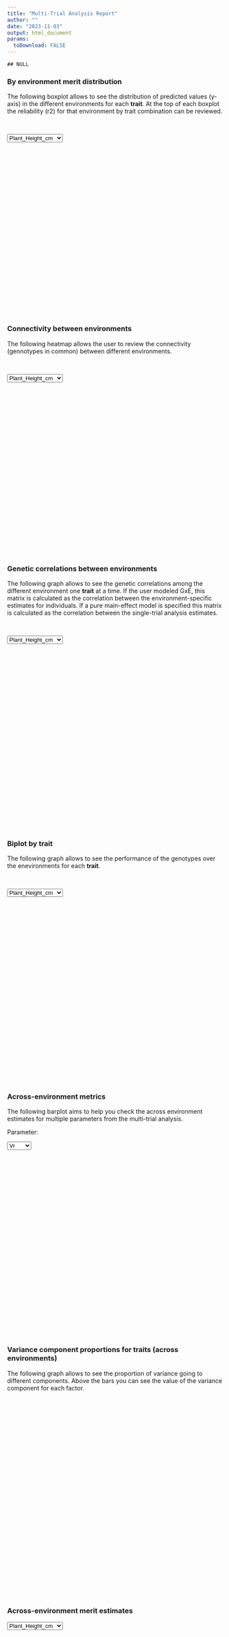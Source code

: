 ```yaml
---
title: "Multi-Trial Analysis Report"
author: ""
date: "2023-11-03"
output: html_document
params:
  toDownload: FALSE
---
```









```
## NULL
```

### By environment merit distribution

The following boxplot allows to see the distribution of predicted values (y-axis) in the different environments for each **trait**. At the top of each boxplot the reliability (r2) for that environment by trait combination can be reviewed.

<p>&nbsp;</p>

<!--html_preserve--><div class="form-group shiny-input-container">
<label class="control-label" id="mtaApp_1-traitMta-label" for="mtaApp_1-traitMta"></label>
<div>
<select id="mtaApp_1-traitMta" class="shiny-input-select"><option value="Plant_Height_cm" selected>Plant_Height_cm</option>
<option value="Yield_Mg_ha">Yield_Mg_ha</option>
<option value="Ear_Height_cm">Ear_Height_cm</option>
<option value="Pollen_DAP_days">Pollen_DAP_days</option></select>
<script type="application/json" data-for="mtaApp_1-traitMta" data-nonempty="">{"plugins":["selectize-plugin-a11y"]}</script>
</div>
</div><!--/html_preserve-->

<!--html_preserve--><div class="shiny-plot-output html-fill-item" id="mtaApp_1-outdf2f050e4f78306a" style="width:100%;height:400px;"></div><!--/html_preserve-->

### Connectivity between environments

The following heatmap allows the user to review the connectivity (gennotypes in common) between different environments.

<p>&nbsp;</p>

<!--html_preserve--><div class="form-group shiny-input-container">
<label class="control-label" id="mtaApp_1-traitMtaConnect-label" for="mtaApp_1-traitMtaConnect"></label>
<div>
<select id="mtaApp_1-traitMtaConnect" class="shiny-input-select"><option value="Plant_Height_cm" selected>Plant_Height_cm</option>
<option value="Yield_Mg_ha">Yield_Mg_ha</option>
<option value="Ear_Height_cm">Ear_Height_cm</option>
<option value="Pollen_DAP_days">Pollen_DAP_days</option></select>
<script type="application/json" data-for="mtaApp_1-traitMtaConnect" data-nonempty="">{"plugins":["selectize-plugin-a11y"]}</script>
</div>
</div><!--/html_preserve-->

<!--html_preserve--><div class="shiny-plot-output html-fill-item" id="mtaApp_1-out7033f5c9bf8e4fb3" style="width:100%;height:400px;"></div><!--/html_preserve-->

### Genetic correlations between environments

The following graph allows to see the genetic correlations among the different environment one **trait** at a time. If the user modeled GxE, this matrix is calculated as the correlation between the environment-specific estimates for individuals. If a pure main-effect model is specified this matrix is calculated as the correlation between the single-trial analysis estimates.

<p>&nbsp;</p>

<!--html_preserve--><div class="form-group shiny-input-container">
<label class="control-label" id="mtaApp_1-traitPredictionsCorrelation-label" for="mtaApp_1-traitPredictionsCorrelation"></label>
<div>
<select id="mtaApp_1-traitPredictionsCorrelation" class="shiny-input-select"><option value="Plant_Height_cm" selected>Plant_Height_cm</option>
<option value="Yield_Mg_ha">Yield_Mg_ha</option>
<option value="Ear_Height_cm">Ear_Height_cm</option>
<option value="Pollen_DAP_days">Pollen_DAP_days</option></select>
<script type="application/json" data-for="mtaApp_1-traitPredictionsCorrelation" data-nonempty="">{"plugins":["selectize-plugin-a11y"]}</script>
</div>
</div><!--/html_preserve-->


<!--html_preserve--><div class="shiny-plot-output html-fill-item" id="mtaApp_1-outd928a3d8fa7b5d7f" style="width:100%;height:400px;"></div><!--/html_preserve-->

<p>&nbsp;</p>

### Biplot by trait

The following graph allows to see the performance of the genotypes over the enevironments for each **trait**.

<p>&nbsp;</p>

<!--html_preserve--><div class="form-group shiny-input-container">
<label class="control-label" id="mtaApp_1-traitBiplot-label" for="mtaApp_1-traitBiplot"></label>
<div>
<select id="mtaApp_1-traitBiplot" class="shiny-input-select"><option value="Plant_Height_cm" selected>Plant_Height_cm</option>
<option value="Yield_Mg_ha">Yield_Mg_ha</option>
<option value="Ear_Height_cm">Ear_Height_cm</option>
<option value="Pollen_DAP_days">Pollen_DAP_days</option></select>
<script type="application/json" data-for="mtaApp_1-traitBiplot" data-nonempty="">{"plugins":["selectize-plugin-a11y"]}</script>
</div>
</div><!--/html_preserve-->

<!--html_preserve--><div class="plotly html-widget html-widget-output shiny-report-size shiny-report-theme html-fill-item" id="mtaApp_1-outda6bb6d5116f0654" style="width:100%;height:400px;"></div><!--/html_preserve-->


<p>&nbsp;</p>

### Across-environment metrics

The following barplot aims to help you check the across environment estimates for multiple parameters from the multi-trial analysis.

<!--html_preserve--><div class="form-group shiny-input-container">
<label class="control-label" id="mtaApp_1-parameterMetrics2-label" for="mtaApp_1-parameterMetrics2">Parameter:</label>
<div>
<select id="mtaApp_1-parameterMetrics2" class="shiny-input-select"><option value="mean" selected>mean</option>
<option value="r2" selected>r2</option>
<option value="Vg" selected>Vg</option>
<option value="Vr" selected>Vr</option></select>
<script type="application/json" data-for="mtaApp_1-parameterMetrics2" data-nonempty="">{"plugins":["selectize-plugin-a11y"]}</script>
</div>
</div><!--/html_preserve-->

<!--html_preserve--><div class="shiny-plot-output html-fill-item" id="mtaApp_1-outf84be16cfbee9690" style="width:100%;height:400px;"></div><!--/html_preserve-->

<p>&nbsp;</p>


### Variance component proportions for traits (across environments)

The following graph allows to see the proportion of variance going to different components. Above the bars you can see the value of the variance component for each factor.

<p>&nbsp;</p>


<!--html_preserve--><div class="shiny-plot-output html-fill-item" id="mtaApp_1-out27d5fec16967f6d6" style="width:100%;height:400px;"></div><!--/html_preserve-->

<p>&nbsp;</p>

### Across-environment merit estimates

<!--html_preserve--><div class="form-group shiny-input-container">
<label class="control-label" id="mtaApp_1-traitMta2-label" for="mtaApp_1-traitMta2"></label>
<div>
<select id="mtaApp_1-traitMta2" class="shiny-input-select"><option value="Plant_Height_cm" selected>Plant_Height_cm</option>
<option value="Ear_Height_cm">Ear_Height_cm</option>
<option value="Yield_Mg_ha">Yield_Mg_ha</option>
<option value="Pollen_DAP_days">Pollen_DAP_days</option></select>
<script type="application/json" data-for="mtaApp_1-traitMta2" data-nonempty="">{"plugins":["selectize-plugin-a11y"]}</script>
</div>
</div><!--/html_preserve-->

<!--html_preserve--><div class="shiny-plot-output html-fill-item" id="mtaApp_1-out839c19c25b870d98" style="width:100%;height:400px;"></div><!--/html_preserve-->


<p>&nbsp;</p>










<p>&nbsp;</p>

### Genetic correlations between traits

The following graph allows to see the genetic correlations among traits using across environment estimates.

<p>&nbsp;</p>

<!--html_preserve--><div class="shiny-plot-output html-fill-item" id="mtaApp_1-outdc2a8a7e90e088ca" style="width:100%;height:400px;"></div><!--/html_preserve-->

<p>&nbsp;</p>

### Predictions 

The following table allows to check the trait predictions in wide format together with the QTL profile in case those are available.

<p>&nbsp;</p>

<!--html_preserve--><div class="datatables html-widget html-widget-output shiny-report-size html-fill-item" id="mtaApp_1-outd8048e443326b7a4" style="width:100%;height:auto;"></div><!--/html_preserve-->


### References of methods used

Finlay, K. W., & Wilkinson, G. N. (1963). The analysis of adaptation in a plant-breeding programme. Australian journal of agricultural research, 14(6), 742-754.

Henderson Jr, C. R. (1982). Analysis of covariance in the mixed model: higher-level, nonhomogeneous, and random regressions. Biometrics, 623-640.

Odegard, J., Indahl, U., Stranden, I., & Meuwissen, T. H. (2018). Large-scale genomic prediction using singular value decomposition of the genotype matrix. Genetics Selection Evolution, 50(1), 1-12.

R Core Team (2021). R: A language and environment for statistical computing. R Foundation for Statistical Computing, Vienna, Austria. URL https://www.R-project.org/.

Boer M, van Rossum B (2022). LMMsolver: Linear Mixed Model Solver. R package version 1.0.4.9000.

Covarrubias-Pazaran G. 2016. Genome assisted prediction of quantitative traits using the R package sommer. PLoS ONE 11(6):1-15.

<p>&nbsp;</p>


